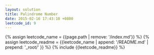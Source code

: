 ```yaml
---
layout: solution
title: Palindrome Number
date: 2015-02-16 17:43:10 +0800
leetcode_id: 9
---
```

{% assign leetcode_name = {{page.path | remove: '/index.md'}}  %}
{% assign leetcode_readme = {{leetcode_name | append: '/README.md' | prepend: '_root/' }}  %}
{% include {{leetcode_readme}} %}

